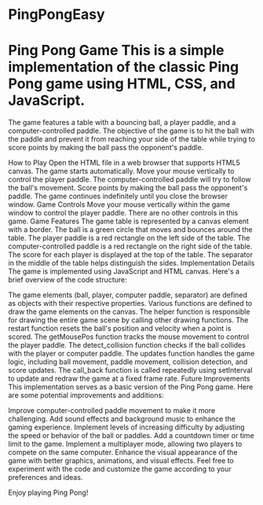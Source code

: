# PingPongEasy
# Ping Pong Game  This is a simple implementation of the classic Ping Pong game using HTML, CSS, and JavaScript. 
The game features a table with a bouncing ball, a player paddle, and a computer-controlled paddle. The objective of the game is to hit the ball with the paddle and prevent it from reaching your side of the table while trying to score points by making the ball pass the opponent's paddle.

How to Play
Open the HTML file in a web browser that supports HTML5 canvas.
The game starts automatically.
Move your mouse vertically to control the player paddle.
The computer-controlled paddle will try to follow the ball's movement.
Score points by making the ball pass the opponent's paddle.
The game continues indefinitely until you close the browser window.
Game Controls
Move your mouse vertically within the game window to control the player paddle.
There are no other controls in this game.
Game Features
The game table is represented by a canvas element with a border.
The ball is a green circle that moves and bounces around the table.
The player paddle is a red rectangle on the left side of the table.
The computer-controlled paddle is a red rectangle on the right side of the table.
The score for each player is displayed at the top of the table.
The separator in the middle of the table helps distinguish the sides.
Implementation Details
The game is implemented using JavaScript and HTML canvas. Here's a brief overview of the code structure:

The game elements (ball, player, computer paddle, separator) are defined as objects with their respective properties.
Various functions are defined to draw the game elements on the canvas.
The helper function is responsible for drawing the entire game scene by calling other drawing functions.
The restart function resets the ball's position and velocity when a point is scored.
The getMousePos function tracks the mouse movement to control the player paddle.
The detect_collision function checks if the ball collides with the player or computer paddle.
The updates function handles the game logic, including ball movement, paddle movement, collision detection, and score updates.
The call_back function is called repeatedly using setInterval to update and redraw the game at a fixed frame rate.
Future Improvements
This implementation serves as a basic version of the Ping Pong game. Here are some potential improvements and additions:

Improve computer-controlled paddle movement to make it more challenging.
Add sound effects and background music to enhance the gaming experience.
Implement levels of increasing difficulty by adjusting the speed or behavior of the ball or paddles.
Add a countdown timer or time limit to the game.
Implement a multiplayer mode, allowing two players to compete on the same computer.
Enhance the visual appearance of the game with better graphics, animations, and visual effects.
Feel free to experiment with the code and customize the game according to your preferences and ideas.

Enjoy playing Ping Pong!




